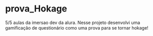 # prova_Hokage
5/5 aulas da imersao dev da alura. Nesse projeto desenvolvi uma gamificação de questionário como uma prova para se tornar hokage!

